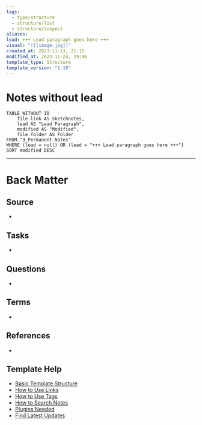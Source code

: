 ```yaml
---
tags:
  - type/structure
  - structure/list
  - structure/inspect
aliases: 
lead: +++ Lead paragraph goes here +++
visual: "![[image.jpg]]"
created_at: 2023-11-13, 21:15
modified_at: 2023-11-24, 19:46
template_type: Structure
template_version: "1.10"
---
```

<!--  See "Template Help" below for using properties -->

# Notes without lead

```dataview
TABLE WITHOUT ID
	file.link AS Sketchnotes,
	lead AS "Lead Paragraph",
	modified AS "Modified",
	file.folder AS Folder
FROM "3_Permanent Notes" 
WHERE (lead = null) OR (lead = "+++ Lead paragraph goes here +++")
SORT modified DESC
```

---
# Back Matter

## Source
<!-- Always keep a link to the source- --> 
- 

## Tasks
<!-- What remains to be done with this note? --> 
- 

## Questions
<!-- What remains for you to consider? --> 
- 

## Terms
<!-- Links to definition pages. -->
- 

## References
<!-- Links to pages not referenced in the content. -->
- 

## Template Help
<!-- Links to external help pages on GitHub. -->
- [Basic Template Structure](https://github.com/groepl/Obsidian-Templates#basic-template-structure)
- [How to Use Links](https://github.com/groepl/Obsidian-Templates#how-to-use-links)
- [How to Use Tags](https://github.com/groepl/Obsidian-Templates#how-to-use-tags)
- [How to Search Notes](https://github.com/groepl/Obsidian-Templates#how-to-search-notes)
- [Plugins Needed](https://github.com/groepl/Obsidian-Templates#obsidian-plugins-needed)
- [Find Latest Updates](https://github.com/groepl/Obsidian-Templates)
